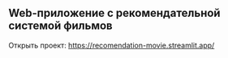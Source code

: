 ## Web-приложение с рекомендательной системой фильмов

Открыть проект: https://recomendation-movie.streamlit.app/

